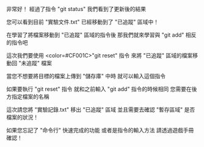 非常好！
經過了指令 "git status"
我們看到了更新後的結果

您可以看到目前
"實驗文件.txt" 已經移動到了 "已追蹤" 區域中！

在學習了將檔案移動到 "已追蹤" 區域的指令後
那我們就來學習與 "git add" 相反的指令吧

這次我們要使用 <color=#CF001C>"git reset"</color> 指令
來將 "已追蹤" 區域的檔案移動回 "未追蹤" 檔案

當您不想要將目標的檔案上傳到 "儲存庫" 中時
就可以輸入這個指令

如果要執行 "git reset" 指令
就和之前輸入 "git add" 指令的時候相同
您需要在後方指定檔案的名稱

這次請您將 "實驗記錄.txt" 移出 "已追蹤" 區域
並且需要去確認 "暫存區域" 是否檔案的狀況！

如果您忘記了 "命令行" 快速完成的功能
或者是指令的輸入方法
請透過遊戲手冊確認！



